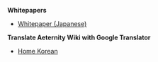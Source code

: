 **Whitepapers**
* [Whitepaper (Japanese)](Whitepaper_Japanese)

**Translate Aeternity Wiki with Google Translator**
* [Home Korean](https://translate.google.com/translate?sl=en&tl=jp&u=https://github.com/aeternity/wiki/wiki/)


